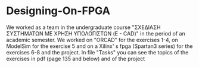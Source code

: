 # Designing-On-FPGA
We worked as a team in the undergraduate course "ΣΧΕ∆ΙΑΣΗ ΣΥΣΤΗΜΑΤΩΝ ΜΕ ΧΡΗΣΗ ΥΠΟΛΟΓΙΣΤΩΝ (E - CAD)" in the period of an academic semester. We worked on "ORCAD" for the exercises 1-4, on ModelSim for the exercise 5 and on a Xilinx' s fpga (Spartan3 series) for the exercises 6-8 and the project. 
In file "Tasks" you can see the topics of the exercises in pdf (page 135 and below) and of the project
